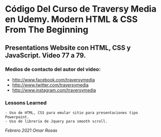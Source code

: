 
# Código Del Curso de Traversy Media en Udemy. Modern HTML & CSS From The Beginning

## Presentations Website con HTML, CSS y JavaScript. Video 77 a 79.

### Medios de contacto del autor del video:

+ http://www.facebook.com/traversymedia
+ http://www.twitter.com/traversymedia
+ http://www.instagram.com/traversymedia

### Lessons Learned
    - Uso de HTML, CSS para emular sitio para presentaciones tipo Powerpoint.
    - Uso de librería de Jquery para smooth scroll.


_Febrero 2021 Omar Rosas_